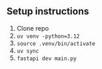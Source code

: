 ## Setup instructions

1. Clone repo
1. `uv venv -python=3.12`
1. `source .venv/bin/activate`
1. `uv sync`
1. `fastapi dev main.py`